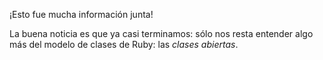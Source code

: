 ¡Esto fue mucha información junta! 

La buena noticia es que ya casi terminamos: sólo nos resta entender algo más del modelo de clases de Ruby: las _clases abiertas_. 